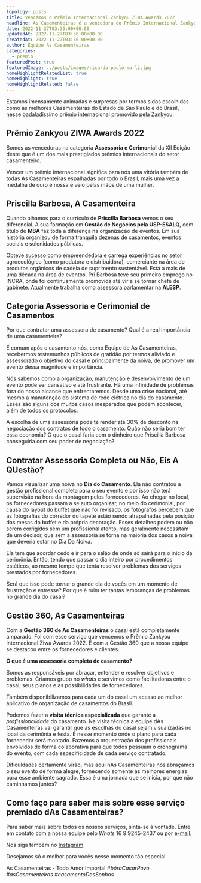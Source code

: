 ```yaml
---
topology: posts
title: Vencemos o Prêmio Internacional Zankyou ZIWA Awards 2022
headline: As Casamenteiras é a vencedora do Prêmio Internacional Zankyou ZIWA Awards 2022 na categoria Assessoria e Cerimonial de casamentos.
date: 2022-11-27T03:36:00+00:00
updatedAt: 2022-11-27T03:36:00+00:00
createdAt: 2022-11-27T03:36:00+00:00
author: Equipe As Casamenteiras
categories:
  - premio
featuredPost: true
featuredImage: ../posts/images/ricardo-paulo-marli.jpg
homeHighlightRelatedList: true
homeHighlight: true
homeHighlightRelated: false
---
```


Estamos imensamente animadas e surpresas por termos sidos escolhidas como as melhores Casamenteiras do Estado de São Paulo e do Brasil, nesse badaladíssimo prêmio internacional promovido pela [Zankyou](https://www.zankyou.com.br).

## Prêmio Zankyou ZIWA Awards 2022

Somos as vencedoras na categoria **Assessoria e Cerimonial** da XII Edição deste que é um dos mais prestigiados prêmios internacionais do setor casamenteiro. 

Vencer um prêmio internacional significa para nós uma vitória também de todas As Casamenteiras espalhadas por todo o Brasil, mais uma vez a medalha de ouro é nossa e veio pelas mãos de uma mulher.

## Priscilla Barbosa, A Casamenteira

Quando olhamos para o currículo de **Priscilla Barbosa** vemos o seu diferencial. A sua formação em **Gestão de Negócios pela USP-ESALQ**, com título de **MBA** faz toda a diferença na organização de eventos. Em sua história organizou de forma tranquila dezenas de casamentos, eventos sociais e solenidades públicas.

Obteve sucesso como empreendedora e carrega experiências no setor agroecológico (como produtora e distribuidora), comerciante na área de produtos orgânicos de cadeia de suprimento sustentável. Está a mais de uma década na área de eventos. Pri Barbosa teve seu primeiro emprego no INCRA, onde foi continuamente promovida até vir a se tornar chefe de gabinete. Atualmente trabalha como assessora parlamentar na **ALESP**.

## Categoria Assessoria e Cerimonial de Casamentos

Por que contratar uma assessora de casamento? Qual é a real importância de uma casamenteira?

É comum após o casamento nós, como Equipe de As Casamenteiras, recebermos testemunhos públicos de gratidão por termos aliviado e assessorado o objetivo do casal e principalmente da noiva, de promover um evento dessa magnitude e importância. 

Nós sabemos como a organização, manutenção e desenvolvimento de um evento pode ser cansativo e até frustrante. Há uma infinidade de problemas fora do nosso alcance que enfrentaremos. Desde uma crise nacional, até mesmo a manutenção do sistema de rede elétrica no dia do casamento. Esses são alguns dos muitos casos inesperados que podem acontecer, além de todos os protocolos.

A escolha de uma assessoria pode te render até 30% de desconto na negociação dos contratos de todo o casamento. Quão não seria bom ter essa economia? O que o casal faria com o dinheiro que Priscilla Barbosa conseguiria com seu poder de negociação? 

## Contratar Assessoria Completa ou Não, Eis A QUestão?

Vamos visualizar uma noiva no **Dia do Casamento**. Ela não contratou a gestão profissional completa para o seu evento e por isso não terá supervisão na hora da montagem pelos fornecedores. Ao chegar no local, os fornecedores passam a se auto organizar, no meio do cerimonial, por causa do layout do buffet que não foi revisado, os fotógrafos percebem que as fotografias do corredor do tapete estão sendo atrapalhadas pela posição das mesas do buffet e da própria decoração. Esses detalhes podem ou não serem corrigidos sem um profissional atento, mas geralmente necessitam de um decisor, que sem a assessoria se torna na maioria dos casos a noiva que deveria estar no Dia Da Noiva.

Ela tem que acordar cedo e ir para o salão de onde só sairá para o início da cerimônia. Então, tendo que passar o dia inteiro por procedimentos estéticos, ao mesmo tempo que tenta resolver problemas dos serviços  prestados por fornecedores. 

Será que isso pode tornar o grande dia de vocês em um momento de frustração e estresse? Por que é ruim ter tantas lembranças de problemas no grande dia do casal?

## Gestão 360, As Casamenteiras

Com a **Gestão 360 de As Casamenteiras** o casal está completamente amparado. Foi com esse serviço que vencemos o Prêmio Zankyou Internacional Ziwa Awards 2022. É com a Gestão 360 que a nossa equipe se destacou entre os fornecedores e clientes. 

**O que é uma assessoria completa de casamento?**

Somos as responsáveis por abraçar, entender e resolver objetivos e problemas. Criamos grupo no *whats* e servimos como facilitadoras entre o casal, seus planos e as possibilidades de fornecedores. 

Também disponibilizamos para cada um do casal um acesso ao melhor aplicativo de organização de casamentos do Brasil.

Podemos fazer a **visita técnica especializada** que garante a *profissionalidade* do casamento. Na visita técnica a equipe dAs Casamenteiras vai garantir que as escolhas do casal sejam visualizadas no local da cerimônia e festa. É nesse momento onde o plano para cada fornecedor será montado. Fazemos a orquestração dos profissionais envolvidos de forma colaborativa para que todos possuam o cronograma do evento, com cada especificidade de cada serviço contratado.

Dificuldades certamente virão, mas aqui nAs Casamenteiras nós abraçamos o seu evento de forma alegre, fornecendo somente as melhores energias para esse ambiente sagrado. Essa é uma jornada que se inicia, por que não caminhamos juntos?

## Como faço para saber mais sobre esse serviço premiado dAs Casamenteiras?

Para saber mais sobre todos os nossos serviços, sinta-se à vontade. Entre em contato com a nossa equipe pelo *Whats* 16 9 9245-2437 ou por [e-mail](mailto:cerimonial@ascasamenteiras.com.br).

Nos siga também no [Instagram](https://instagram.com/ascasamenteiras_).

Desejamos só o melhor para vocês nesse momento tão especial. 

As Casamenteiras - Todo Amor Importa! *#bóraCasarPovo* *#asCasamenteiras* *#casamentoDosSonhos*
